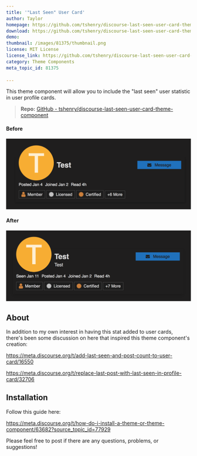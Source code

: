 ```yaml
---
title: '"Last Seen" User Card'
author: Taylor
homepage: https://github.com/tshenry/discourse-last-seen-user-card-theme-component
download: https://github.com/tshenry/discourse-last-seen-user-card-theme-component
demo: 
thumbnail: /images/81375/thumbnail.png
license: MIT License
license_link: https://github.com/tshenry/discourse-last-seen-user-card-theme-component/blob/master/LICENSE
category: Theme Components
meta_topic_id: 81375

---
```

This theme component will allow you to include the "last seen" user statistic in user profile cards.

> **Repo:** [GitHub - tshenry/discourse-last-seen-user-card-theme-component](https://github.com/tshenry/discourse-last-seen-user-card-theme-component)

<h4>Before</h4>

![46%20PM: 690x264](/images/81375/2wS6w5USpqkAQ5GhNmDTVs2cjkK.png)

<h4>After</h4>

![left-seen: 690x265](/images/81375/vPZNhWHkZmmBkPALbq5aQ4Dp3lE.png)

<h2>About</h2>

In addition to my own interest in having this stat added to user cards, there's been some discussion on here that inspired this theme component's creation:

https://meta.discourse.org/t/add-last-seen-and-post-count-to-user-card/16550

https://meta.discourse.org/t/replace-last-post-with-last-seen-in-profile-card/32706

<h2>Installation</h2>

Follow this guide here:

https://meta.discourse.org/t/how-do-i-install-a-theme-or-theme-component/63682?source_topic_id=77929

Please feel free to post if there are any questions, problems, or suggestions!